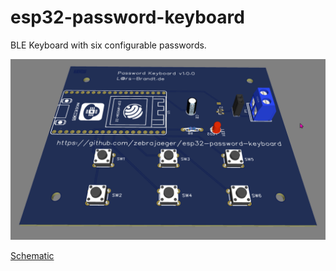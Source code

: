 # esp32-password-keyboard

BLE Keyboard with six configurable passwords.

![](./hardware/3d.png)

[Schematic](./hardware/Schematic_esp32-password-keyboard_2021-11-09.pdf)
